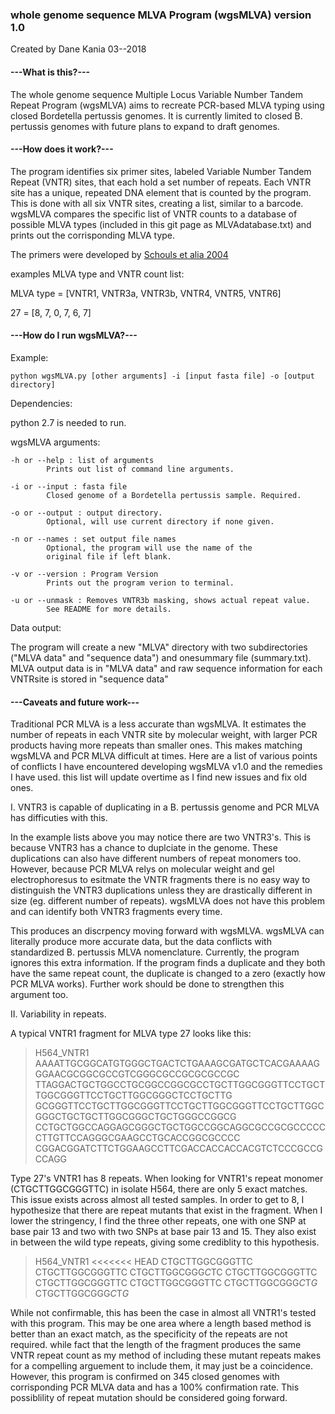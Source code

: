 ### whole genome sequence MLVA Program (wgsMLVA) version 1.0
Created by Dane Kania
03--2018

#### ---What is this?---

The whole genome sequence Multiple Locus Variable Number Tandem Repeat Program (wgsMLVA) aims to recreate PCR-based MLVA typing using closed Bordetella pertussis genomes. It is currently limited to closed B. pertussis genomes with future plans to expand to draft genomes.


#### ---How does it work?---

The program identifies six primer sites, labeled Variable Number Tandem Repeat (VNTR) sites, that each hold a set number of repeats. Each VNTR site has a unique, repeated DNA element that is counted by the program. This is done with all six VNTR sites, creating a list, similar to a barcode. wgsMLVA compares the specific list of VNTR counts to a database of possible MLVA types (included in this git page as MLVAdatabase.txt) and prints out the corrisponding MLVA type. 

The primers were developed by [Schouls et alia 2004](https://www.ncbi.nlm.nih.gov/pubmed/15292152)

examples MLVA type and VNTR count list:

MLVA type = [VNTR1, VNTR3a, VNTR3b, VNTR4, VNTR5, VNTR6]

27 = [8, 7, 0, 7, 6, 7]


#### ---How do I run wgsMLVA?---

Example: 
```
python wgsMLVA.py [other arguments] -i [input fasta file] -o [output directory]
```
Dependencies:

python 2.7 is needed to run.

wgsMLVA arguments:
```
-h or --help : list of arguments
		Prints out list of command line arguments.

-i or --input : fasta file
		Closed genome of a Bordetella pertussis sample. Required.

-o or --output : output directory.
		Optional, will use current directory if none given.

-n or --names : set output file names
		Optional, the program will use the name of the 
		original file if left blank.

-v or --version : Program Version		
		Prints out the program verion to terminal.	

-u or --unmask : Removes VNTR3b masking, shows actual repeat value.
		See README for more details.
```

Data output:

The program will create a new "MLVA" directory with two subdirectories ("MLVA data" and "sequence data") and onesummary file (summary.txt). MLVA output data is in "MLVA data" and raw sequence information for each VNTRsite is stored in "sequence data"

 
#### ---Caveats and future work---

Traditional PCR MLVA is a less accurate than wgsMLVA. It estimates the number of repeats in each VNTR site by molecular weight, with larger PCR products having more repeats than smaller ones. This makes matching wgsMLVA and PCR MLVA difficult at times. Here are a list of various points of conflicts I have encountered developing wgsMLVA v1.0 and the remedies I have used. this list will update overtime as I find new issues and fix old ones.

I. VNTR3 is capable of duplicating in a B. pertussis genome and PCR MLVA has difficuties with this.

In the example lists above you may notice there are two VNTR3's. This is because VNTR3 has a chance to duplciate in the genome. These duplications can also have different numbers of repeat monomers too. However, because PCR MLVA relys on molecular weight and gel electrophoresus to esitmate the VNTR fragments there is no easy way to distinguish the VNTR3 duplications unless they are drastically different in size (eg. different number of repeats). wgsMLVA does not have this problem and can identify both VNTR3 fragments every time.

This produces an discrpency moving forward with wgsMLVA. wgsMLVA can literally produce more accurate data, but the data conflicts with standardized B. pertussis MLVA nomenclature. Currently, the program ignores this extra information. If the program finds a duplicate and they both have the same repeat count, the duplicate is changed to a zero (exactly how PCR MLVA works). Further work should be done to strengthen this argument too.

II. Variability in repeats.

A typical VNTR1 fragment for MLVA type 27 looks like this:

>H564_VNTR1 
AAAATTGCGGCATGTGGGCTGACTCTGAAAGCGATGCTCACGAAAAGGGAACGCGGCGCCGTCGGGCGCCGCGCGCCGC
TTAGGACTGCTGGCCTGCGGCCGGCGCCTGCTTGGCGGGTTCCTGCTTGGCGGGTTCCTGCTTGGCGGGCTCCTGCTTG
GCGGGTTCCTGCTTGGCGGGTTCCTGCTTGGCGGGTTCCTGCTTGGCGGGCTGCTGCTTGGCGGGCTGCTGGGCCGGCG
CCTGCTGGCCAGGAGCGGGCTGCTGGCCGGCAGGCGCCGCGCCCCCCTTGTTCCAGGGCGAAGCCTGCACCGGCGCCCC
CGGACGGATCTTCTGGAAGCCTTCGACCACCACCACGTCTCCCGCCGCCAGG

Type 27's VNTR1 has 8 repeats. When looking for VNTR1's repeat monomer (CTGCTTGGCGGGTTC) in isolate H564, there are only 5 exact matches. This issue exists across almost all tested samples. In order to get to 8, I hypothesize that there are repeat mutants that exist in the fragment. When I lower the stringency, I find the three other repeats, one with one SNP at base pair 13 and two with two SNPs at base pair 13 and 15. They also exist in between the wild type repeats, giving some crediblity to this hypothesis. 

>H564_VNTR1 
<<<<<<< HEAD
CTGCTTGGCGGGTTC CTGCTTGGCGGGTTC CTGCTTGGCGGG*C*TC CTGCTTGGCGGGTTC 
CTGCTTGGCGGGTTC CTGCTTGGCGGGTTC CTGCTTGGCGGG*C*T*G* CTGCTTGGCGGG*C*T*G*

While not confirmable, this has been the case in almost all VNTR1's tested with this program. This may be one area where a length based method is better than an exact match, as the specificity of the repeats are not required. while fact that the length of the fragment produces the same VNTR repeat count as my method of including these mutant repeats makes for a compelling arguement to include them, it may just be a coincidence. However, this program is confirmed on 345 closed genomes with corrisponding PCR MLVA data and has a 100% confirmation rate. This possiblility of repeat mutation should be considered going forward.
